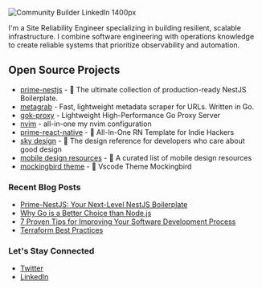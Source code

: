 ![Community Builder LinkedIn 1400px](https://user-images.githubusercontent.com/6523823/156895532-776dba48-e5cb-40c1-bfec-ced1edded07d.png)

I'm a Site Reliability Engineer specializing in building resilient, scalable infrastructure. I combine software engineering with operations knowledge to create reliable systems that prioritize observability and automation.

## Open Source Projects
- [prime-nestjs](https://github.com/josephgoksu/prime-nestjs) - 🚀 The ultimate collection of production-ready NestJS Boilerplate.
- [metagrab](https://github.com/josephgoksu/metagrab) - Fast, lightweight metadata scraper for URLs. Written in Go.
- [gok-proxy](https://github.com/josephgoksu/gok-proxy) - Lightweight High-Performance Go Proxy Server
- [nvim](https://github.com/josephgoksu/nvim-config) - all-in-one my nvim configuration
- [prime-react-native](https://github.com/josephgoksu/prime-react-native) - 📱 All-In-One RN Template for Indie Hackers
- [sky design](https://github.com/josephgoksu/sky-design) - 🌃 The design reference for developers who care about good design
- [mobile design resources](https://github.com/josephgoksu/mobile-design-resources) - 🌄 A curated list of mobile design resources
- [mockingbird theme](https://github.com/josephgoksu/mockingbird-theme) - 🐤 Vscode Theme Mockingbird

### Recent Blog Posts

- [Prime-NestJS: Your Next-Level NestJS Boilerplate](https://josephgoksu.com/blog/prime-nestjs-your-next-level-nestjs-boilerplate)
- [Why Go is a Better Choice than Node.js](https://josephgoksu.com/blog/why-golang-is-a-better-choice-than-nodejs)
- [7 Proven Tips for Improving Your Software Development Process](https://josephgoksu.com/blog/7-proven-tips-for-improving-your-software-development-process)
- [Terraform Best Practices](https://josephgoksu.com/blog/terraform-best-practices)

### Let's Stay Connected
- [Twitter](https://twitter.com/josephgoksu)
- [LinkedIn](https://linkedin.com/in/josephgoksu)
